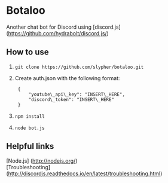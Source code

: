 # Botaloo
Another chat bot for Discord using [discord.js] (https://github.com/hydrabolt/discord.js/)

## How to use
1. `git clone https://github.com/slypher/botaloo.git`
2. Create auth.json with the following format:

        {
            "youtube\_api\_key": "INSERT\_HERE",
            "discord\_token": "INSERT\_HERE"
        }
3. `npm install`
4. `node bot.js`

## Helpful links
[Node.js] (http://nodejs.org/)  
[Troubleshooting] (http://discordjs.readthedocs.io/en/latest/troubleshooting.html)
